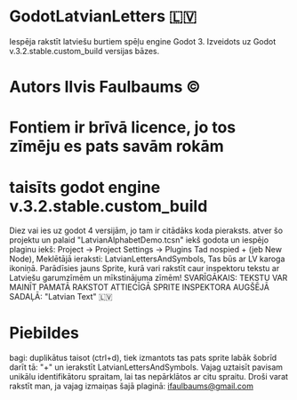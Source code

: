 # GodotLatvianLetters 🇱🇻
Iespēja rakstīt latviešu burtiem spēļu engine Godot 3. Izveidots uz Godot v.3.2.stable.custom_build versijas bāzes.
# Autors Ilvis Faulbaums ©
# Fontiem ir brīvā licence, jo tos zīmēju es pats savām rokām
# taisīts godot engine v.3.2.stable.custom_build
Diez vai ies uz godot 4 versijām, jo tam ir citādāks koda pieraksts.
atver šo projektu un palaid "LatvianAlphabetDemo.tcsn" iekš godota un iespējo plaginu iekš:
Project -> Project Settings -> Plugins
Tad nospied + (jeb New Node),
Meklētājā ieraksti:
LatvianLettersAndSymbols,
Tas būs ar LV karoga ikoniņā.
Parādīsies jauns Sprite, kurā vari rakstīt
caur inspektoru tekstu ar Latviešu garumzīmēm un mīkstinājuma zīmēm!
SVARĪGĀKAIS:
TEKSTU VAR MAINĪT PAMATĀ RAKSTOT ATTIECĪGĀ SPRITE INSPEKTORA AUGŠĒJĀ SADAĻĀ:
"Latvian Text" 🇱🇻
# Piebildes
bagi:
duplikātus taisot (ctrl+d), tiek izmantots tas pats sprite
labāk šobrīd darīt tā: "+" un ierakstīt LatvianLettersAndSymbols.
Vajag uztaisīt pavisam unikālu identifikātoru spraitam, lai tas nepārklātos ar citu spraitu.
Droši varat rakstīt man, ja vajag izmaiņas šajā plaginā:
ifaulbaums@gmail.com
